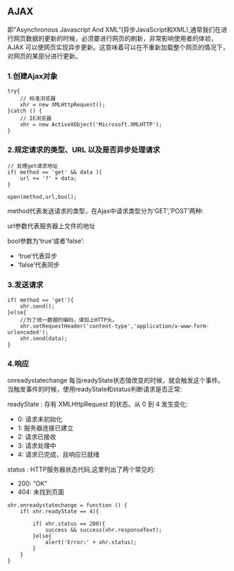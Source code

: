 ## AJAX

即”Asynchronous Javascript And XML”(异步JavaScript和XML),通常我们在进行网页数据的更新的时候，必须要进行网页的刷新，非常影响使用者的体验，AJAX 可以使网页实现异步更新。这意味着可以在不重新加载整个网页的情况下，对网页的某部分进行更新。

###  1.创建Ajax对象

```
try{
    // 标准浏览器
    xhr = new XMLHttpRequest();
}catch () {
    // IE浏览器
    xhr = new ActiveXObject('Microsoft.XMLHTTP');
}
```

### 2.规定请求的类型、URL 以及是否异步处理请求

```
// 处理get请求地址
if( method == 'get' && data ){
    url += '?' + data;
}

open(method,url,bool);
```
method代表发送请求的类型，在Ajax中请求类型分为’GET’,’POST’两种:

url参数代表服务器上文件的地址

bool参数为’true’或者’false’:

* ‘true’代表异步
* ‘false’代表同步

### 3.发送请求

```
if( method == 'get'){
    xhr.send();
}else{
    //为了统一数据的编码，请加上HTTP头。
    xhr.setRequestHeader('content-type','application/x-www-form-urlencoded');
    xhr.send(data);
}
```

### 4.响应

onreadystatechange 每当readyState状态值改变的时候，就会触发这个事件。当触发事件的时候，使用readyState和status判断请求是否正常:

readyState : 存有 XMLHttpRequest 的状态。从 0 到 4 发生变化:

* 0: 请求未初始化
* 1: 服务器连接已建立
* 2: 请求已接收
* 3: 请求处理中
* 4: 请求已完成，且响应已就绪

status  : HTTP服务器状态代码,这里列出了两个常见的:

* 200: “OK”
* 404: 未找到页面

```
xhr.onreadystatechange = function () {
    if( xhr.readyState == 4){

        if( xhr.status == 200){
            success && success(xhr.responseText);
        }else{  
            alert('Error:' + xhr.status);
        }
    }
}
```

